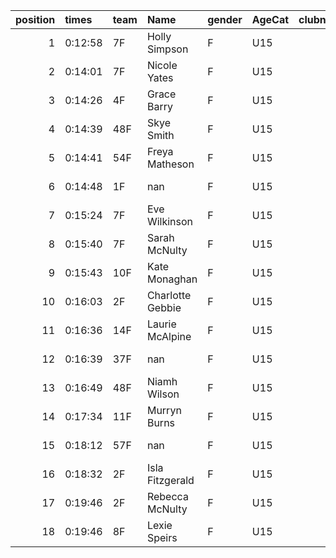 |   position | times   | team   | Name             | gender   | AgeCat   |   clubnumber | Club name             | Website                                |   finishPosition |
|-----------:|:--------|:-------|:-----------------|:---------|:---------|-------------:|:----------------------|:---------------------------------------|-----------------:|
|          1 | 0:12:58 | 7F     | Holly Simpson    | F        | U15      |            7 | Giffnock North AC     | https://www.giffnocknorth.co.uk/       |                5 |
|          2 | 0:14:01 | 7F     | Nicole Yates     | F        | U15      |            7 | Giffnock North AC     | https://www.giffnocknorth.co.uk/       |               14 |
|          3 | 0:14:26 | 4F     | Grace Barry      | F        | U15      |            4 | Inverclyde AC         | https://www.inverclydeac.org/          |               17 |
|          4 | 0:14:39 | 48F    | Skye Smith       | F        | U15      |           48 | Springburn Harriers   | https://www.springburnharriers.co.uk/  |               19 |
|          5 | 0:14:41 | 54F    | Freya Matheson   | F        | U15      |           54 | VP-Glasgow            | https://www.vp-glasgow.com             |               20 |
|          6 | 0:14:48 | 1F     | nan              | F        | U15      |            1 | East Kilbride AC      | http://www.ekac.org.uk/                |               21 |
|          7 | 0:15:24 | 7F     | Eve Wilkinson    | F        | U15      |            7 | Giffnock North AC     | https://www.giffnocknorth.co.uk/       |               24 |
|          8 | 0:15:40 | 7F     | Sarah McNulty    | F        | U15      |            7 | Giffnock North AC     | https://www.giffnocknorth.co.uk/       |               25 |
|          9 | 0:15:43 | 10F    | Kate Monaghan    | F        | U15      |           10 | Shettleston Harriers  | http://shettlestonharriers.org.uk/     |               26 |
|         10 | 0:16:03 | 2F     | Charlotte Gebbie | F        | U15      |            2 | Kilmarnock H&AC       | http://www.kilmarnockharriers.com/     |               27 |
|         11 | 0:16:36 | 14F    | Laurie McAlpine  | F        | U15      |           14 | Ayr Seaforth AC       | https://www.ayrseaforth.co.uk/         |               28 |
|         12 | 0:16:39 | 37F    | nan              | F        | U15      |           37 | Law & District AAC    | http://www.lawaac.co.uk/               |               29 |
|         13 | 0:16:49 | 48F    | Niamh Wilson     | F        | U15      |           48 | Springburn Harriers   | https://www.springburnharriers.co.uk/  |               30 |
|         14 | 0:17:34 | 11F    | Murryn Burns     | F        | U15      |           11 | Airdrie Harriers      | http://airdrieharriers.org/            |               33 |
|         15 | 0:18:12 | 57F    | nan              | F        | U15      |           57 | Whitemoss AAC         | https://whitemossaac.co.uk/            |               34 |
|         16 | 0:18:32 | 2F     | Isla Fitzgerald  | F        | U15      |            2 | Kilmarnock H&AC       | http://www.kilmarnockharriers.com/     |               35 |
|         17 | 0:19:46 | 2F     | Rebecca McNulty  | F        | U15      |            2 | Kilmarnock H&AC       | http://www.kilmarnockharriers.com/     |               36 |
|         18 | 0:19:46 | 8F     | Lexie Speirs     | F        | U15      |            8 | Bellahouston Harriers | http://www.bellahoustonharriers.co.uk/ |               37 |